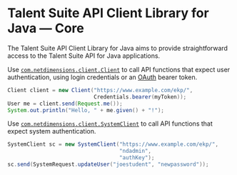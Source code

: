 # Talent Suite API Client Library for Java — Core

The Talent Suite API Client Library for Java aims to provide straightforward access to the Talent Suite API for Java applications.

Use [`com.netdimensions.client.Client`](https://github.com/rmlowe/netdimensions-api-java-client/blob/master/netdimensions-api-client/src/main/java/com/netdimensions/client/Client.java) to call API functions that expect user authentication, using login credentials or an [OAuth](http://talentsuitedevelopers.com/2014/04/03/oauth/) bearer token.

```java
Client client = new Client("https://www.example.com/ekp/",
                           Credentials.bearer(myToken));
User me = client.send(Request.me());
System.out.println("Hello, " + me.given() + "!");
```

Use [`com.netdimensions.client.SystemClient`](https://github.com/rmlowe/netdimensions-api-java-client/blob/master/netdimensions-api-client/src/main/java/com/netdimensions/client/SystemClient.java) to call API functions that expect system authentication.

```java
SystemClient sc = new SystemClient("https://www.example.com/ekp/",
                                   "ndadmin",
                                   "authKey");
sc.send(SystemRequest.updateUser("joestudent", "newpassword"));
```
